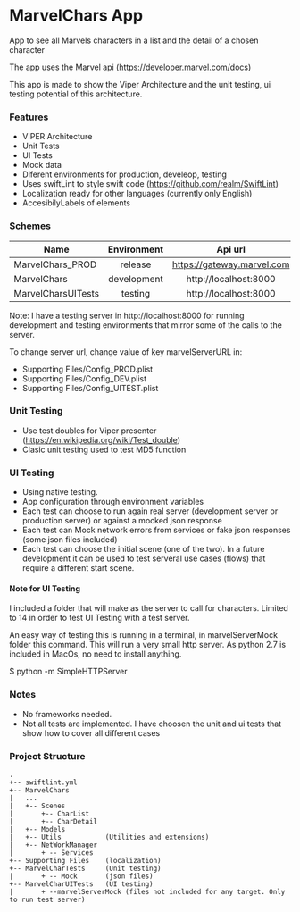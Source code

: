# MarvelChars App

App to see all Marvels characters in a list and the detail of a chosen character

The app uses the Marvel api (https://developer.marvel.com/docs)

This app is made to show the Viper Architecture and the unit testing, ui testing potential of this architecture.

### Features
- VIPER Architecture
- Unit Tests
- UI Tests
- Mock data
- Diferent environments for production, develeop, testing 
- Uses swiftLint to style swift code (https://github.com/realm/SwiftLint)
- Localization ready for other languages (currently only English)
- AccesibilyLabels of elements

### Schemes
| Name               | Environment | Api url                    | Notes                              |
| ------------------ |:-----------:| :------------------------: |-----------------------------------:|
| MarvelChars_PROD   | release  | https://gateway.marvel.com |   |
| MarvelChars        | development | http://localhost:8000      |      |
| MarvelCharsUITests | testing     | http://localhost:8000       |   |

Note: I have a testing server in http://localhost:8000 for running development and testing environments
that mirror some of the calls to the server.

To change  server url, change value of key marvelServerURL in:
- Supporting Files/Config_PROD.plist
- Supporting Files/Config_DEV.plist
- Supporting Files/Config_UITEST.plist


### Unit Testing
- Use test doubles for Viper presenter (https://en.wikipedia.org/wiki/Test_double)
- Clasic unit testing used to test MD5 function

### UI Testing
- Using native testing.
- App configuration through environment variables
- Each test can choose to run again real server (development server or production server) or against a mocked json response
- Each test can Mock network errors from services or fake json responses (some json files included)
- Each test can choose the initial scene (one of the two). In a future development it can be used to test serveral use cases (flows) that require a different start scene. 

#### Note for UI Testing 
I included a folder that will make as the server to call for characters. Limited to 14 in order to test UI Testing with a test server.

An easy way of testing this is running in a terminal, in marvelServerMock folder this command. This will run a very small http server. As python 2.7 is included in MacOs, no need to install anything.

$ python -m SimpleHTTPServer


### Notes 
- No frameworks needed.
- Not all tests are implemented. I have choosen the unit and ui tests that show how to cover all different cases


### Project Structure
```
.
+-- swiftlint.yml
+-- MarvelChars
|   ...
|   +-- Scenes
|       +-- CharList
|       +-- CharDetail
|   +-- Models
|   +-- Utils           (Utilities and extensions)
|   +-- NetWorkManager  
|       + -- Services
+-- Supporting Files    (localization)
+-- MarvelCharTests     (Unit testing)
|       + -- Mock       (json files)
+-- MarvelCharUITests   (UI testing)
|       + --marvelServerMock (files not included for any target. Only to run test server)
```
